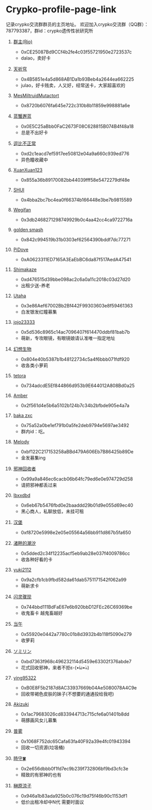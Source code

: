 # Crypko-profile-page-link
记录crypko交流群群员的主页地址。
欢迎加入crypko交流群（QQ群）：787793387，群id：crypko遗传性状研究所

1. [群主(Rio)](https://crypko.ai/#/profile/0xCE25087Bd9CCf4b2fe4c03f55721950e2723537c)
    - 0xCE25087Bd9CCf4b2fe4c03f55721950e2723537c
    - dalao，卖好卡

1. [天祈穹](https://crypko.ai/#/profile/0x4B5851e4a5d868AB1Da1b93Beb4a2644ea662225)
    - 0x4B5851e4a5d868AB1Da1b93Beb4a2644ea662225
    - julao，好卡贱卖，人又好，经常送卡，大家超喜欢的

1. [MesMiltruidMutactort](https://crypko.ai/#/profile/0x8720b6076fa645e722c310b8b11859e998881a6e)
    - 0x8720b6076fa645e722c310b8b11859e998881a6e

1. [蓝蟹邂蓝](https://crypko.ai/#/profile/0x0E5C25aBbb0FaC2673F08C628815B074B4f48a18)
    - 0x0E5C25aBbb0FaC2673F08C628815B074B4f48a18
    - 总是不出好卡

1. [逗比不正常](https://crypko.ai/#/profile/0xd2c1eacd7ef5917ee50812e04a9a660c939ed776)
    - 0xd2c1eacd7ef5917ee50812e04a9a660c939ed776
    - 异色瞳收藏中

1. [XuanXuan123](https://crypko.ai/#/profile/0x855a36b89170082bb44039fff58e5472279df48e)
    - 0x855a36b89170082bb44039fff58e5472279df48e

1. [SHUI](https://crypko.ai/#/profile/0x4bba2bc7bc4ea0f66374b166448e3be7b9815589)
    - 0x4bba2bc7bc4ea0f66374b166448e3be7b9815589

1. [Wegifan](https://crypko.ai/#/profile/0x3db2468271298749929b0c4aa42cc4ca9722716a)
    - 0x3db2468271298749929b0c4aa42cc4ca9722716a

1. [golden smash](https://crypko.ai/#/profile/0x842c994519b31b0303ef62564390bddf7dc77271)
    - 0x842c994519b31b0303ef62564390bddf7dc77271

1. [PiDove](https://crypko.ai/#/profile/0xA0623311ED7165A3EaEbBC6da87f517AedA47541)
    - 0xA0623311ED7165A3EaEbBC6da87f517AedA47541

1. [Shimakaze](https://crypko.ai/#/profile/0xd476515d39bbe098ac2c6a0a11c2018c03d27d20)
    - 0xd476515d39bbe098ac2c6a0a11c2018c03d27d20
    - 出租少送-养老

1. [Utaha](https://crypko.ai/#/profile/0x3e86Aef67002Bb2Bf442F99303603e8f59461363)
    - 0x3e86Aef67002Bb2Bf442F99303603e8f59461363
    - 白发银发红瞳募集

1. [jojo23333](https://crypko.ai/#/profile/0x5d536c8965c14ac7096407f614470ddbf81bab7b)
    - 0x5d536c8965c14ac7096407f614470ddbf81bab7b
    - 萌新，专攻眼镜，有眼镜娘请认准唯一指定地址

1. [幻想生物](https://crypko.ai/#/profile/0x804e40b5387b1b48122734c5a4f6bbb071fdf920)
    - 0x804e40b5387b1b48122734c5a4f6bbb071fdf920
    - 收各类小萝莉

1. [tetora](https://crypko.ai/#/profile/0x734adcdE5Ef844866d953b9E644012A808Bd0a25)
    - 0x734adcdE5Ef844866d953b9E644012A808Bd0a25

1. [Amber](https://crypko.ai/#/profile/0x2f561d4e5b6a5102b124b7c34b2bfbde905e4a7a)
    - 0x2f561d4e5b6a5102b124b7c34b2bfbde905e4a7a

1. [baka zxc](https://crypko.ai/#/profile/0x75a52a0be1ef791b0a5fe2deb9794e5697ae3492)
    - 0x75a52a0be1ef791b0a5fe2deb9794e5697ae3492
    - 群内id：吃。

1. [Melody](https://crypko.ai/#/profile/0xbf122C217153258aBBd479A606Eb7B86425b89De)
    - 0xbf122C217153258aBBd479A606Eb7B86425b89De
    - 金发募集ing

1. [邪神回收者](https://crypko.ai/#/profile/0x99a9a846ec6cacb06b64fc79ed6e0e974729d258)
    - 0x99a9a846ec6cacb06b64fc79ed6e0e974729d258
    - 请把邪神都丢过来

1. [lbxxdbd](https://crypko.ai/#/profile/0x6eb67b5476fbd0e2baaddd29b01d9e055d69ec40)
    - 0x6eb67b5476fbd0e2baaddd29b01d9e055d69ec40
    - 黑心商人，私聊放低，未挂可租

1. [汉堡](https://crypko.ai/#/profile/0xf8720e5998e2e05e05564a56bb911d867b5fa650)
    - 0xf8720e5998e2e05e05564a56bb911d867b5fa650

1. [渚畔的潮汐](https://crypko.ai/#/profile/0x5dded2c34f12235acf5eb9ab28e037f4009786cc)
    - 0x5dded2c34f12235acf5eb9ab28e037f4009786cc
    - 收各种好看的卡

1. [yuki2112](https://crypko.ai/#/profile/0x9a2cfb1cb9fbd582da61dab5751171542f062a99)
    - 0x9a2cfb1cb9fbd582da61dab5751171542f062a99
    - 萌新求卡

1. [闪灵骤现](https://crypko.ai/#/profile/0x744bbd111BdFaE67e6b920bbD12FEc26C69369be)
    - 0x744bbd111BdFaE67e6b920bbD12FEc26C69369be
    - 收鬼畜卡 越鬼畜越好

1. [当午](https://crypko.ai/#/profile/0x55920e0442a7780c01b8d3932b4b118f5090e279)
    - 0x55920e0442a7780c01b8d3932b4b118f5090e279
    - 收萝莉

1. [ソミリン](https://crypko.ai/#/profile/0xbd7363f968c496232114d5459e63302f376abde7)
    - 0xbd7363f968c496232114d5459e63302f376abde7
    - 花式回收邪神，来者不拒ε-(•́ω•̀๑)

1. [ying95322](https://crypko.ai/#/profile/0xB0E8F5b2187d8AC33937669b04Ae5080078A4C9e)
    - 0xB0E8F5b2187d8AC33937669b04Ae5080078A4C9e 
    - 回收带褐色皮肤的妹子(不想要的通通投给我吧)

1. [Akizuki](https://crypko.ai/#/profile/0x1ac79683026cd833944713c715cfe6a01401b8dd)
    - 0x1ac79683026cd833944713c715cfe6a01401b8dd
    - 萌豚画风女儿募集

1. [普雾](https://crypko.ai/#/profile/0x1068F752dc65Cafa63fa40F92a39e4fc01943394)
    - 0x1068F752dc65Cafa63fa40F92a39e4fc01943394
    - 回收一切资源(垃圾桶)

1. [時守🍀](https://crypko.ai/#/profile/0x2e656dbbb0f1fd7ec9b239f732806bf9bd3cfc3e)
    - 0x2e656dbbb0f1fd7ec9b239f732806bf9bd3cfc3e
    - 精致的有邪神的也有

1. [榊原涼子](https://crypko.ai/#/profile/0x946a1b83ada925b0c076c19d75f46b90c1153df1)
    - 0x946a1b83ada925b0c076c19d75f46b90c1153df1
    - 低价出租冷却中N代 需要时面议
